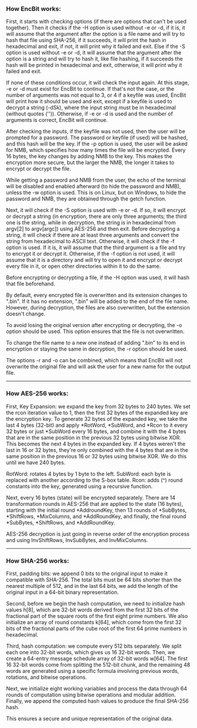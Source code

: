 ### How EncBit works:

First, it starts with checking options (if there are options that can't be used together). Then it checks if the -H option is used without -e or -d, if it is, it will assume that the argument after the option is a file name and will try to hash that file using SHA-256, if it succeeds, it will print the hash in hexadecimal and exit, if not, it will print why it failed and exit. Else if the -S option is used without -e or -d, it will assume that the argument after the option is a string and will try to hash it, like file hashing, if it succeeds the hash will be printed in hexadecimal and exit, otherwise, it will print why it failed and exit.

If none of these conditions occur, it will check the input again. At this stage, -e or -d must exist for EncBit to continue. If that's not the case, or the number of arguments was not equal to 3, or 4 if a keyfile was used, EncBit will print how it should be used and exit, except if a keyfile is used to decrypt a string (-dSk), where the input string must be in hexadecimal (without quotes ('')). Otherwise, if -e or -d is used and the number of arguments is correct, EncBit will continue.

After checking the inputs, if the keyfile was not used, then the user will be prompted for a password. The password or keyfile (if used) will be hashed, and this hash will be the key. If the -p option is used, the user will be asked for NMB, which specifies how many times the file will be encrypted. Every 16 bytes, the key changes by adding NMB to the key. This makes the encryption more secure, but the larger the NMB, the longer it takes to encrypt or decrypt the file.

While getting a password and NMB from the user, the echo of the terminal will be disabled and enabled afterward (to hide the password and NMB), unless the -w option is used. This is on Linux, but on Windows, to hide the password and NMB, they are obtained through the getch function.

Next, it will check if the -S option is used with -e or -d. If so, it will encrypt or decrypt a string (in encryption, there are only three arguments; the third one is the string, while in decryption, the string is in hexadecimal from argv[2] to argv[argc]) using AES-256 and then exit. Before decrypting a string, it will check if there are at least three arguments and convert the string from hexadecimal to ASCII text. Otherwise, it will check if the -f option is used. If it is, it will assume that the third argument is a file and try to encrypt it or decrypt it. Otherwise, if the -f option is not used, it will assume that it is a directory and will try to open it and encrypt or decrypt every file in it, or open other directories within it to do the same.

Before encrypting or decrypting a file, if the -H option was used, it will hash that file beforehand.

By default, every encrypted file is overwritten and its extension changes to ".bin". If it has no extension, ".bin" will be added to the end of the file name. However, during decryption, the files are also overwritten, but the extension doesn't change.

To avoid losing the original version after encrypting or decrypting, the -o option should be used. This option ensures that the file is not overwritten.

To change the file name to a new one instead of adding ".bin" to its end in encryption or staying the same in decryption, the -r option should be used.

The options -r and -o can be combined, which means that EncBit will not overwrite the original file and will ask the user for a new name for the output file.

---

### How AES-256 works:

First, Key Expansion: we expand the key from 32 bytes to 240 bytes. We set the rcon iteration value to 1, then the first 32 bytes of the expanded key are the encryption key. To generate 32 bytes of the expanded key, we take the last 4 bytes (32-bit) and apply *RotWord, *SubWord, and *Rcon to it every 32 bytes or just *SubWord every 16 bytes, and combine it with the 4 bytes that are in the same position in the previous 32 bytes using bitwise XOR. This becomes the next 4 bytes in the expanded key. If 4 bytes weren't the last in 16 or 32 bytes, they're only combined with the 4 bytes that are in the same position in the previous 16 or 32 bytes using bitwise XOR. We do this until we have 240 bytes.

RotWord: rotates 4 bytes by 1 byte to the left.
SubWord: each byte is replaced with another according to the S-box table.
Rcon: adds (^) round constants into the key, generated using a recursive function.

Next, every 16 bytes (state) will be encrypted separately. There are 14 transformation rounds in AES-256 that are applied to the state (16 bytes), starting with the initial round *AddroundKey, then 13 rounds of *SubBytes, *ShiftRows, *MixColumns, and *AddRoundKey, and finally, the final round *SubBytes, *ShiftRows, and *AddRoundKey.

AES-256 decryption is just going in reverse order of the encryption process and using InvShiftRows, InvSubBytes, and InvMixColumns.

---

### How SHA-256 works:

First, padding bits: we append 0 bits to the original input to make it compatible with SHA-256. The total bits must be 64 bits shorter than the nearest multiple of 512, and in the last 64 bits, we add the length of the original input in a 64-bit binary representation.

Second, before we begin the hash computation, we need to initialize hash values h[8], which are 32-bit words derived from the first 32 bits of the fractional part of the square roots of the first eight prime numbers. We also initialize an array of round constants k[64], which come from the first 32 bits of the fractional parts of the cube root of the first 64 prime numbers in hexadecimal.

Third, hash computation: we compute every 512 bits separately. We split each one into 32-bit words, which gives us 16 32-bit words. Then, we create a 64-entry message schedule array of 32-bit words w[64]. The first 16 32-bit words come from splitting the 512-bit chunk, and the remaining 48 words are generated using a specific formula involving previous words, rotations, and bitwise operations.

Next, we initialize eight working variables and process the data through 64 rounds of computation using bitwise operations and modular addition. Finally, we append the computed hash values to produce the final SHA-256 hash.

This ensures a secure and unique representation of the original data.

